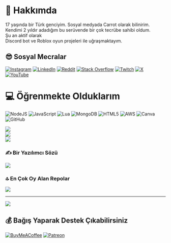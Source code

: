 # 🥕 Hakkımda
17 yaşında bir Türk genciyim. Sosyal medyada Carrot olarak bilinirim.<br>Kendimi 2 yıldır adadığım bu serüvende bir çok tecrübe sahibi oldum. <br>Şu an aktif olarak<br>Discord bot ve Roblox oyun projeleri ile uğraşmaktayım. 


## 😎 Sosyal Mecralar
[![Instagram](https://img.shields.io/badge/Instagram-%23E4405F.svg?logo=Instagram&logoColor=white)](https://instagram.com/carrotistekanka) [![LinkedIn](https://img.shields.io/badge/LinkedIn-%230077B5.svg?logo=linkedin&logoColor=white)](https://linkedin.com/in/carrotistekanka) [![Reddit](https://img.shields.io/badge/Reddit-%23FF4500.svg?logo=Reddit&logoColor=white)](https://reddit.com/user/carrotistekanka) [![Stack Overflow](https://img.shields.io/badge/-Stackoverflow-FE7A16?logo=stack-overflow&logoColor=white)](https://stackoverflow.com/users/26866993) [![Twitch](https://img.shields.io/badge/Twitch-%239146FF.svg?logo=Twitch&logoColor=white)](https://twitch.tv/carrotistekanka) [![X](https://img.shields.io/badge/X-black.svg?logo=X&logoColor=white)](https://x.com/CarrotDevelop) [![YouTube](https://img.shields.io/badge/YouTube-%23FF0000.svg?logo=YouTube&logoColor=white)](https://youtube.com/@UCO81iVGGvEeH4JwHpFgXZCw) 

# 💻 Öğrenmekte Olduklarım
![NodeJS](https://img.shields.io/badge/node.js-6DA55F?style=for-the-badge&logo=node.js&logoColor=white) ![JavaScript](https://img.shields.io/badge/javascript-%23323330.svg?style=for-the-badge&logo=javascript&logoColor=%23F7DF1E) ![Lua](https://img.shields.io/badge/lua-%232C2D72.svg?style=for-the-badge&logo=lua&logoColor=white) ![MongoDB](https://img.shields.io/badge/MongoDB-%234ea94b.svg?style=for-the-badge&logo=mongodb&logoColor=white) ![HTML5](https://img.shields.io/badge/html5-%23E34F26.svg?style=for-the-badge&logo=html5&logoColor=white) ![AWS](https://img.shields.io/badge/AWS-%23FF9900.svg?style=for-the-badge&logo=amazon-aws&logoColor=white) ![Canva](https://img.shields.io/badge/Canva-%2300C4CC.svg?style=for-the-badge&logo=Canva&logoColor=white) ![GitHub](https://img.shields.io/badge/github-%23121011.svg?style=for-the-badge&logo=github&logoColor=white)

![](https://github-readme-stats.vercel.app/api?username=CarrotEM&theme=dark&hide_border=false&include_all_commits=false&count_private=false)<br/>
![](https://github-readme-streak-stats.herokuapp.com/?user=CarrotEM&theme=dark&hide_border=false)<br/>
![](https://github-readme-stats.vercel.app/api/top-langs/?username=CarrotEM&theme=dark&hide_border=false&include_all_commits=false&count_private=false&layout=compact)

### ✍️ Bir Yazılımcı Sözü
![](https://quotes-github-readme.vercel.app/api?type=horizontal&theme=radical)

### 🔝 En Çok Oy Alan Repolar
![](https://github-contributor-stats.vercel.app/api?username=CarrotEM&limit=5&theme=dark&combine_all_yearly_contributions=true)

---
[![](https://visitcount.itsvg.in/api?id=CarrotEM&icon=7&color=0)](https://visitcount.itsvg.in)

  ## 💰 Bağış Yaparak Destek Çıkabilirsiniz
  [![BuyMeACoffee](https://img.shields.io/badge/Buy%20Me%20a%20Coffee-ffdd00?style=for-the-badge&logo=buy-me-a-coffee&logoColor=black)](https://buymeacoffee.com/scurott) [![Patreon](https://img.shields.io/badge/Patreon-F96854?style=for-the-badge&logo=patreon&logoColor=white)](https://patreon.com/ScurottBOT) 
